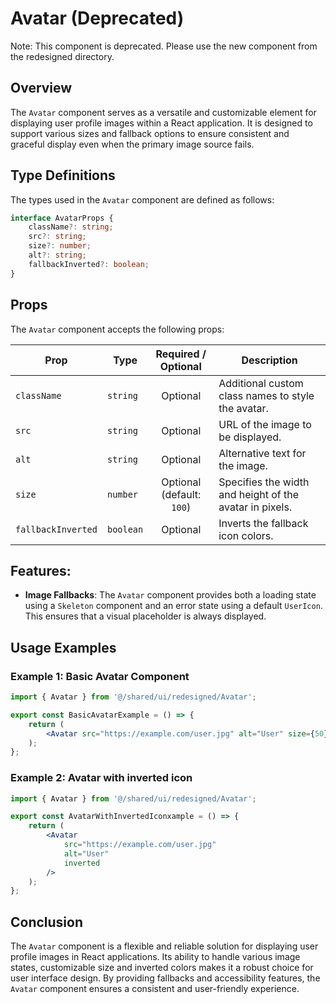 # Avatar (Deprecated)
Note: This component is deprecated. Please use the new component from the redesigned directory.

## Overview
The `Avatar` component serves as a versatile and customizable element for displaying user profile images within a React application. 
It is designed to support various sizes and fallback options to ensure consistent and graceful display even when the primary image source fails.

## Type Definitions
The types used in the `Avatar` component are defined as follows:
```typescript
interface AvatarProps {
    className?: string;
    src?: string;
    size?: number;
    alt?: string;
    fallbackInverted?: boolean;
}
```

## Props
The `Avatar` component accepts the following props:

| Prop        | Type      |       Required / Optional       | Description                                             |
|-------------|-----------|:-------------------------------:|---------------------------------------------------------|
| `className` | `string ` |            Optional             | Additional custom class names to style the avatar.      |
| `src`       | `string`  |            Optional             | URL of the image to be displayed.      |
| `alt`       | `string`  |            Optional             | Alternative text for the image.       |
| `size`      | `number`  | Optional <br/> (default: `100`) | Specifies the width and height of the avatar in pixels.      |
| `fallbackInverted`  | `boolean`  |            Optional             | Inverts the fallback icon colors.      |

## Features:
- **Image Fallbacks**: The `Avatar` component provides both a loading state using a `Skeleton` component and an error state using a default `UserIcon`. This ensures that a visual placeholder is always displayed.

## Usage Examples

### Example 1: Basic Avatar Component
```jsx
import { Avatar } from '@/shared/ui/redesigned/Avatar';

export const BasicAvatarExample = () => {
    return (
        <Avatar src="https://example.com/user.jpg" alt="User" size={50} />
    );
};
```

### Example 2: Avatar with inverted icon
```jsx
import { Avatar } from '@/shared/ui/redesigned/Avatar';

export const AvatarWithInvertedIconxample = () => {
    return (
        <Avatar
            src="https://example.com/user.jpg"
            alt="User"
            inverted
        />
    );
};
```

## Conclusion
The `Avatar` component is a flexible and reliable solution for displaying user profile images in React applications. 
Its ability to handle various image states, customizable size and inverted colors makes it a robust choice for user interface design. 
By providing fallbacks and accessibility features, the `Avatar` component ensures a consistent and user-friendly experience.
